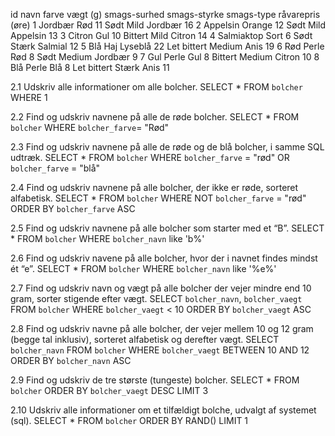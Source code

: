 id	navn		farve	vægt (g)	smags-surhed	smags-styrke	smags-type	råvarepris (øre)
1	Jordbær		Rød		11			Sødt			Mild			Jordbær			16
2	Appelsin	Orange	12			Sødt			Mild			Appelsin		13
3	Citron		Gul		10			Bittert			Mild			Citron			14
4	Salmiaktop	Sort	6			Sødt			Stærk			Salmial			12
5	Blå Haj		Lyseblå	22			Let bittert		Medium			Anis			19
6	Rød Perle	Rød		8			Sødt			Medium			Jordbær			9
7	Gul Perle	Gul		8			Bittert			Medium			Citron			10
8	Blå Perle	Blå		8			Let bittert		Stærk			Anis			11


2.1 Udskriv alle informationer om alle bolcher.
SELECT * FROM `bolcher` WHERE 1

2.2 Find og udskriv navnene på alle de røde bolcher.
SELECT * FROM `bolcher` WHERE `bolcher_farve`= "Rød"

2.3 Find og udskriv navnene på alle de røde og de blå bolcher, i samme SQL udtræk.
SELECT * FROM `bolcher` WHERE `bolcher_farve` = "rød" OR `bolcher_farve` = "blå"

2.4 Find og udskriv navnene på alle bolcher, der ikke er røde, sorteret alfabetisk.
SELECT * FROM `bolcher` WHERE NOT `bolcher_farve` = "rød" ORDER BY `bolcher_farve` ASC

2.5 Find og udskriv navnene på alle bolcher som starter med et “B”.
SELECT * FROM `bolcher` WHERE `bolcher_navn` like 'b%'

2.6 Find og udskriv navene på alle bolcher, hvor der i navnet findes mindst ét “e”.
SELECT * FROM `bolcher` WHERE `bolcher_navn` like '%e%'

2.7 Find og udskriv navn og vægt på alle bolcher der vejer mindre end 10 gram, sorter stigende efter vægt.
SELECT `bolcher_navn`, `bolcher_vaegt` FROM `bolcher` WHERE `bolcher_vaegt` < 10 ORDER BY `bolcher_vaegt` ASC

2.8 Find og udskriv navne på alle bolcher, der vejer mellem 10 og 12 gram (begge tal inklusiv), sorteret alfabetisk og derefter vægt.
SELECT `bolcher_navn` FROM `bolcher` WHERE `bolcher_vaegt` BETWEEN 10 AND 12 ORDER BY `bolcher_navn` ASC

2.9 Find og udskriv de tre største (tungeste) bolcher.
SELECT * FROM `bolcher` ORDER BY `bolcher_vaegt` DESC LIMIT 3

2.10 Udskriv alle informationer om et tilfældigt bolche, udvalgt af systemet (sql).
SELECT * FROM `bolcher` ORDER BY RAND() LIMIT 1